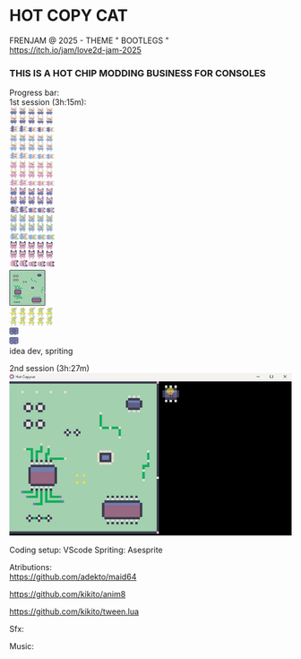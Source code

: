 # HOT COPY CAT
FRENJAM @ 2025 - THEME " BOOTLEGS "  
[https://itch.io/jam/love2d-jam-2025  ](https://itch.io/jam/frenjam)

### THIS IS A HOT CHIP MODDING BUSINESS FOR CONSOLES


Progress bar:   
1st session (3h:15m):  
![](src/sprites/customer_16x16_00-Sheet.png)  
![](src/sprites/curciut%20board_64x64.png)  
![](src/sprites/player_16x16_sprite_sheet_16x16.png)   
![](src/sprites/console_open_16x13_00.png)  
![](src/sprites/console_closed_16x13_00.png)  
idea dev, spriting  
  
2nd session (3h:27m)  
![](gif/hot%20copycat_first%20take.gif)  

Coding setup: VScode
Spriting: Asesprite

Atributions:  
https://github.com/adekto/maid64

https://github.com/kikito/anim8  

https://github.com/kikito/tween.lua  

Sfx:  


Music:    

